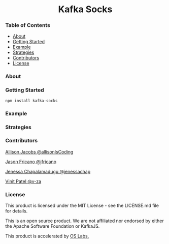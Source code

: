 <h1 align ="center">Kafka Socks</h1>
<h3>Table of Contents</h3>

* [About](https://github.com/oslabs-beta/Kafkasocks/#About)
* [Getting Started](https://github.com/oslabs-beta/Kafkasocks/#Getting-Started])
* [Example](https://github.com/oslabs-beta/Kafkasocks/#Example)
* [Strategies](https://github.com/oslabs-beta/Kafkasocks/#Strategies)
* [Contributors](https://github.com/oslabs-beta/Kafkasocks/#Contributors)
* [License](https://github.com/oslabs-beta/Kafkasocks/#License)

<h3 href="#About">About</h3>

<h3>Getting Started</h3>

``` npm install kafka-socks ```

<h3 href="#Example">Example</h3>
<h3 href="#Strategies">Strategies</h3>
<h3 href="#Contributors">Contributors</h3>

[Allison Jacobs @allisonIsCoding](https://github.com/allisonIsCoding)

[Jason Fricano @jfricano](https://github.com/jfricano)

[Jenessa Chapalamadugu @jenessachap](https://github.com/jenessachap)

[Vinit Patel @v-za](https://github.com/v-za)

<h3 href="#License">License</h3>

This product is licensed under the MIT License - see the LICENSE.md file for details.

This is an open source product. We are not affiliated nor endorsed by either the Apache Software Foundation or KafkaJS.

This product is accelerated by [OS Labs.](https://opensourcelabs.io/)
